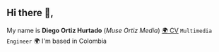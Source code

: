 ## Hi there 👋,
My name is **Diego Ortiz Hurtado** (*Muse Ortiz Media*) [🌍 CV](https://museortizmedia.github.io/)
`Multimedia Engineer`
🌍 I'm based in Colombia

<!-- This content will not appear in the rendered Markdown 
Skills
...
Socials
...

- [x] asd
- [ ] asd
-->
